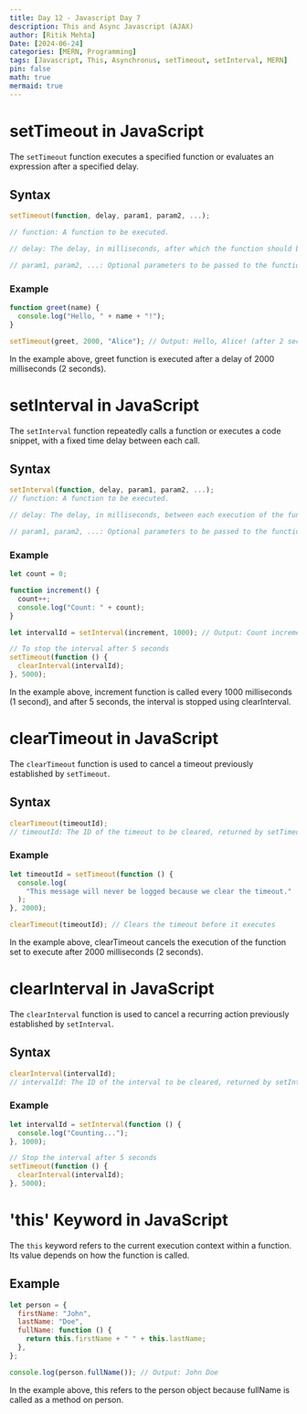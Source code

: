 ```yaml
---
title: Day 12 - Javascript Day 7
description: This and Async Javascript (AJAX)
author: [Ritik Mehta]
Date: [2024-06-24]
categories: [MERN, Programming]
tags: [Javascript, This, Asynchronus, setTimeout, setInterval, MERN]
pin: false
math: true
mermaid: true
---
```


# setTimeout in JavaScript

The `setTimeout` function executes a specified function or evaluates an expression after a specified delay.

## Syntax

```javascript
setTimeout(function, delay, param1, param2, ...);

// function: A function to be executed.

// delay: The delay, in milliseconds, after which the function should be executed.

// param1, param2, ...: Optional parameters to be passed to the function.
```

### Example

```javascript
function greet(name) {
  console.log("Hello, " + name + "!");
}

setTimeout(greet, 2000, "Alice"); // Output: Hello, Alice! (after 2 seconds)
```

In the example above, greet function is executed after a delay of 2000 milliseconds (2 seconds).

# setInterval in JavaScript

The `setInterval` function repeatedly calls a function or executes a code snippet, with a fixed time delay between each call.

## Syntax

```javascript
setInterval(function, delay, param1, param2, ...);
// function: A function to be executed.

// delay: The delay, in milliseconds, between each execution of the function.

// param1, param2, ...: Optional parameters to be passed to the function.
```

### Example

```javascript
let count = 0;

function increment() {
  count++;
  console.log("Count: " + count);
}

let intervalId = setInterval(increment, 1000); // Output: Count incremented every second

// To stop the interval after 5 seconds
setTimeout(function () {
  clearInterval(intervalId);
}, 5000);
```

In the example above, increment function is called every 1000 milliseconds (1 second), and after 5 seconds, the interval is stopped using clearInterval.

# clearTimeout in JavaScript

The `clearTimeout` function is used to cancel a timeout previously established by `setTimeout`.

## Syntax

```javascript
clearTimeout(timeoutId);
// timeoutId: The ID of the timeout to be cleared, returned by setTimeout.
```

### Example

```javascript
let timeoutId = setTimeout(function () {
  console.log(
    "This message will never be logged because we clear the timeout."
  );
}, 2000);

clearTimeout(timeoutId); // Clears the timeout before it executes
```

In the example above, clearTimeout cancels the execution of the function set to execute after 2000 milliseconds (2 seconds).

# clearInterval in JavaScript

The `clearInterval` function is used to cancel a recurring action previously established by `setInterval`.

## Syntax

```javascript
clearInterval(intervalId);
// intervalId: The ID of the interval to be cleared, returned by setInterval.
```

### Example

```javascript
let intervalId = setInterval(function () {
  console.log("Counting...");
}, 1000);

// Stop the interval after 5 seconds
setTimeout(function () {
  clearInterval(intervalId);
}, 5000);
```

# 'this' Keyword in JavaScript

The `this` keyword refers to the current execution context within a function. Its value depends on how the function is called.

## Example

```javascript
let person = {
  firstName: "John",
  lastName: "Doe",
  fullName: function () {
    return this.firstName + " " + this.lastName;
  },
};

console.log(person.fullName()); // Output: John Doe
```

In the example above, this refers to the person object because fullName is called as a method on person.
